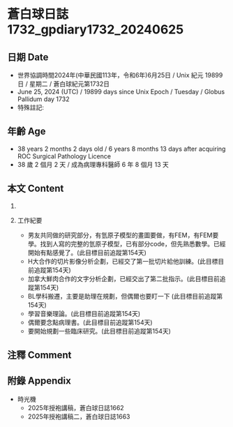 [_metadata_:encoding]: - "utf-8"
[_metadata_:language]: - "zh-Hant-TW"
[_metadata_:fileformat]: - "markdown"
[_metadata_:MIME_type]: - "text/plain"
[_metadata_:markdown_version]: - "commonmark version 0.30"
[_metadata_:markdown_spec]: - "https://spec.commonmark.org/0.30/"

# 蒼白球日誌1732_gpdiary1732_20240625 #

## 日期 Date ##

* 世界協調時間2024年(中華民國113年，令和6年)6月25日 / Unix 紀元 19899 日 / 星期二 / 蒼白球紀元第1732日
* June 25, 2024 (UTC) / 19899 days since Unix Epoch / Tuesday / Globus Pallidum day 1732
* 特殊註記:

## 年齡 Age ##

* 38 years 2 months 2 days old / 6 years 8 months 13 days after acquiring ROC Surgical Pathology Licence
* 38 歲 2 個月 2 天 / 成為病理專科醫師 6 年 8 個月 13 天

## 本文 Content ##

1. 

2. 工作紀要

    - 男友共同做的研究部分，有氫原子模型的畫圖要做，有FEM，有FEM要學。找到人寫的完整的氫原子模型，已有部分code，但先熟悉數學。已經開始有點感覺了。(此目標目前追蹤第154天)
    - H大合作的切片影像分析企劃，已經交了第一批切片給他訓練。(此目標目前追蹤第154天)
    - 加拿大鮮肉合作的文字分析企劃，已經交出了第二批指示。(此目標目前追蹤第154天)
    - BL學科搬遷，主要是助理在規劃，但偶爾也要盯一下 (此目標目前追蹤第154天)
    - 學習音樂理論。(此目標目前追蹤第154天)
    - 偶爾要念點病理書。(此目標目前追蹤第154天)
    - 要開始規劃一些臨床研究。(此目標目前追蹤第154天)

## 注釋 Comment ##


## 附錄 Appendix ##

* 時光機
    - 2025年授袍講稿，蒼白球日誌1662
    - 2025年授袍講稿二，蒼白球日誌1663
